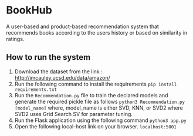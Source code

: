 # BookHub 

A user-based and product-based recommendation system that recommends books according to the users history or based on similarity in ratings.  

## How to run the system

1. Download the dataset from the link : http://jmcauley.ucsd.edu/data/amazon/
2. Run the following command to install the requirements
    ``` pip install requirements.txt ```
3. Run the `Recommendation.py` file to train the declared models and generate the required pickle file as follows 
    ```python3 Recommendation.py [model_name]```
    where, model_name is either SVD, KNN, or SVD2 where SVD2 uses Grid Search SV for parameter tuning.
4. Run the Flask application using the following command
    ``` python3 app.py ```
5. Open the following local-host link on your browser. 
    ``` localhost:5001 ```